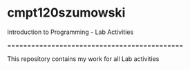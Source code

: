 # cmpt120szumowski
Introduction to Programming - Lab Activities

============================================

This repository contains my work for all Lab activities
